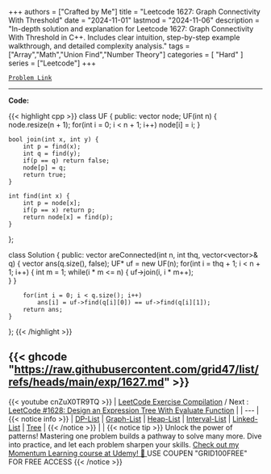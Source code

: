 
+++
authors = ["Crafted by Me"]
title = "Leetcode 1627: Graph Connectivity With Threshold"
date = "2024-11-01"
lastmod = "2024-11-06"
description = "In-depth solution and explanation for Leetcode 1627: Graph Connectivity With Threshold in C++. Includes clear intuition, step-by-step example walkthrough, and detailed complexity analysis."
tags = ["Array","Math","Union Find","Number Theory"]
categories = [
    "Hard"
]
series = ["Leetcode"]
+++



[`Problem Link`](https://leetcode.com/problems/graph-connectivity-with-threshold/description/)

---

**Code:**

{{< highlight cpp >}}
class UF {
public:
    vector<int> node;
    UF(int n) {
        node.resize(n + 1);
        for(int i = 0; i < n + 1; i++)
            node[i] = i;
    }
    
    bool join(int x, int y) {
        int p = find(x);
        int q = find(y);
        if(p == q) return false;
        node[p] = q;
        return true;
    }
    
    int find(int x) {
        int p = node[x];
        if(p == x) return p;
        return node[x] = find(p);
    }
    
};

class Solution {
public:
    vector<bool> areConnected(int n, int thq, vector<vector<int>>& q) {
        vector<bool> ans(q.size(), false);
        UF* uf = new UF(n);
        for(int i = thq + 1; i < n + 1; i++) {
            int m = 1;
            while(i * m <= n) {
                uf->join(i, i * m++);                
            }
        }

        for(int i = 0; i < q.size(); i++)
            ans[i] = uf->find(q[i][0]) == uf->find(q[i][1]);
        return ans;
    }
};
{{< /highlight >}}

{{< ghcode "https://raw.githubusercontent.com/grid47/list/refs/heads/main/exp/1627.md" >}}
---
{{< youtube cnZuX0TR9TQ >}}
| [LeetCode Exercise Compilation](https://grid47.xyz/leetcode/) / Next : [LeetCode #1628: Design an Expression Tree With Evaluate Function](https://grid47.xyz/posts/leetcode_1628) |
| --- |
{{< notice info >}}
| [DP-List](https://grid47.xyz/lists/dp/) | [Graph-List](https://grid47.xyz/lists/graph/) | [Heap-List](https://grid47.xyz/lists/heap/) | [Interval-List](https://grid47.xyz/lists/interval/) | [Linked-List](https://grid47.xyz/lists/ll/) | [Tree](https://grid47.xyz/lists/tree/) |
{{< /notice >}}
| |
{{< notice tip >}}
Unlock the power of patterns! Mastering one problem builds a pathway to solve many more. Dive into practice, and let each problem sharpen your skills. [Check out my Momentum Learning course at Udemy! 🚀 ](https://www.udemy.com/course/algorithms-and-data-structures-in-cpp/)
USE COUPEN "GRID100FREE" FOR FREE ACCESS
{{< /notice >}}

